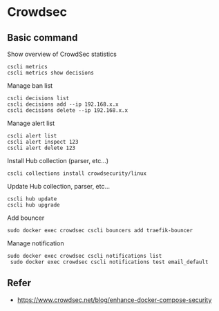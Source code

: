 # Crowdsec

## Basic command
Show overview of CrowdSec statistics

    cscli metrics
    cscli metrics show decisions

Manage ban list

    cscli decisions list
    cscli decisions add --ip 192.168.x.x
    cscli decisions delete --ip 192.168.x.x

Manage alert list

    cscli alert list
    cscli alert inspect 123
    cscli alert delete 123

Install Hub collection (parser, etc...)

    cscli collections install crowdsecurity/linux

Update Hub collection, parser, etc...

    cscli hub update
    cscli hub upgrade

Add bouncer

    sudo docker exec crowdsec cscli bouncers add traefik-bouncer

Manage notification

    sudo docker exec crowdsec cscli notifications list
     sudo docker exec crowdsec cscli notifications test email_default

## Refer
- https://www.crowdsec.net/blog/enhance-docker-compose-security